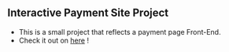 ## Interactive Payment Site Project

- This is a small project that reflects a payment page Front-End.
- Check it out on [here](https://mvkirimi.com) !
